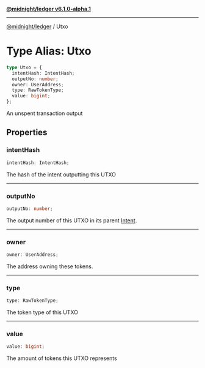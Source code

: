 [**@midnight/ledger v6.1.0-alpha.1**](../README.md)

***

[@midnight/ledger](../globals.md) / Utxo

# Type Alias: Utxo

```ts
type Utxo = {
  intentHash: IntentHash;
  outputNo: number;
  owner: UserAddress;
  type: RawTokenType;
  value: bigint;
};
```

An unspent transaction output

## Properties

### intentHash

```ts
intentHash: IntentHash;
```

The hash of the intent outputting this UTXO

***

### outputNo

```ts
outputNo: number;
```

The output number of this UTXO in its parent [Intent](../classes/Intent.md).

***

### owner

```ts
owner: UserAddress;
```

The address owning these tokens.

***

### type

```ts
type: RawTokenType;
```

The token type of this UTXO

***

### value

```ts
value: bigint;
```

The amount of tokens this UTXO represents
